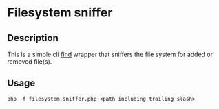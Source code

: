 # Filesystem sniffer
## Description
This is a simple cli [find](https://www.gnu.org/software/findutils/manual/html_mono/find.html#Finding-Files) wrapper that sniffers the file system for added or removed file(s).
## Usage
`php -f filesystem-sniffer.php <path including trailing slash>`
